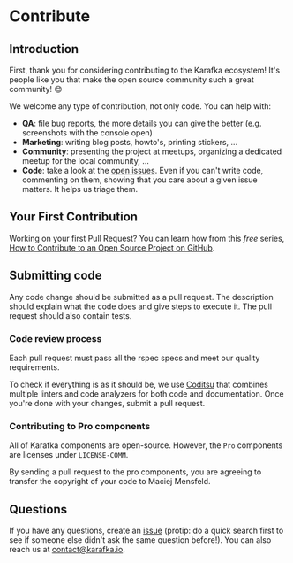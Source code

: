 # Contribute

## Introduction

First, thank you for considering contributing to the Karafka ecosystem! It's people like you that make the open source community such a great community! 😊

We welcome any type of contribution, not only code. You can help with:
- **QA**: file bug reports, the more details you can give the better (e.g. screenshots with the console open)
- **Marketing**: writing blog posts, howto's, printing stickers, ...
- **Community**: presenting the project at meetups, organizing a dedicated meetup for the local community, ...
- **Code**: take a look at the [open issues](issues). Even if you can't write code, commenting on them, showing that you care about a given issue matters. It helps us triage them.

## Your First Contribution

Working on your first Pull Request? You can learn how from this *free* series, [How to Contribute to an Open Source Project on GitHub](https://egghead.io/series/how-to-contribute-to-an-open-source-project-on-github).

## Submitting code

Any code change should be submitted as a pull request. The description should explain what the code does and give steps to execute it. The pull request should also contain tests.

### Code review process

Each pull request must pass all the rspec specs and meet our quality requirements.

To check if everything is as it should be, we use [Coditsu](https://coditsu.io) that combines multiple linters and code analyzers for both code and documentation. Once you're done with your changes, submit a pull request.

### Contributing to Pro components

All of Karafka components are open-source. However, the `Pro` components are licenses under `LICENSE-COMM`.

By sending a pull request to the pro components, you are agreeing to transfer the copyright of your code to Maciej Mensfeld.

## Questions

If you have any questions, create an [issue](issue) (protip: do a quick search first to see if someone else didn't ask the same question before!).
You can also reach us at contact@karafka.io.
